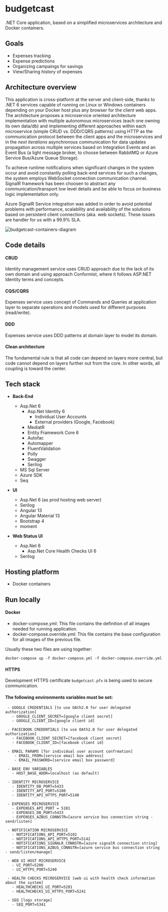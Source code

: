 
# budgetcast 
.NET Core application, based on a simplified microservices architecture and Docker containers.

## Goals
 - Expenses tracking
 - Expense predictions
 - Organizing campaings for savings
 - View/Sharing history of expenses

## Architecture overview

This application is cross-platform at the server and client-side, thanks to .NET 6 services capable of running on Linux or Windows containers depending on your Docker host plus any browser for the client web apps. The architecture proposes a microservice oriented architecture implementation with multiple autonomous microservices (each one owning its own data/db) and implementing different approaches within each microservice (simple CRUD vs. DDD/CQRS patterns) using HTTP as the communication protocol between the client apps and the microservices and in the _next iterations_ asynchronous communication for data updates propagation across multiple services based on Integration Events and an Event Bus (a light message broker, to choose between RabbitMQ or Azure Service Bus/Azure Queue Storage).

To achieve runtime notifications when significant changes in the system occur and avoid constantly polling back-end services for such a changes, the system employs WebSocket connection communication channel. SignalR framework has been choosen to abstract any communication/transport low level details and be able to focus on business logic implementation only. 

Azure SignalR Service integration was added in order to avoid potential problems with performance, scalability and availability of the solutions based on persistent client connections (aka. web sockets). These issues are handler for us with a 99.9% SLA.

![budgetcast-containers-diagram](https://user-images.githubusercontent.com/16306082/159163472-61edfea9-d634-4ce5-af6a-ce81d98a32d7.jpg)

## Code details 
 #### CRUD
 Identity management service uses CRUD approach due to the lack of its own domain and using approach Conformist, where it follows ASP.NET Identity terms and concepts.
 
 #### CQS/CQRS
 Expenses service uses concept of Commands and Queries at application layer to separate operations and models used for different purposes (read/write).
 
 #### DDD
 Expenses service uses DDD patterns at domain layer to model its domain.
 
 #### Clean architecture
 The fundamental rule is that all code can depend on layers more central, but code cannot depend on layers further out from the core. In other words, all coupling is toward the center.

## Tech stack
 - **Back-End**
    - Asp.Net 6
      - Asp.Net Identity 6
          - Individual User Accounts 
          - External providers (Google, Facebook)
      - MediatR
      - Entity Framework Core 6
      - Autofac
      - Automapper
      - FluentValidation
      - Polly
      - Swagger
      - Serilog
    - MS Sql Server
    - Azure SDK
    - Seq
    
 - **UI**
    - Asp.Net 6 (as prod hosting web server)
    - Serilog
    - Angular 13
    - Angular Material 13
    - Bootstrap 4
    - moment
    
 - **Web Status UI**
    - Asp.Net 6
      - Asp.Net Core Health Checks UI 6
    - Serilog

## Hosting platform
 - Docker containers
 
## Run locally  
 
 #### Docker
 - docker-compose.yml: This file contains the definition of all images needed for running application.
 - docker-compose.override.yml: This file contains the base configuration for all images of the previous file. 
 
 Usually these two files are using together:
 ```
 docker-compose up -f docker-compose.yml -f docker-compose.override.yml
 ```
 
 #### HTTPS
 Development HTTPS certificate `budgetcast.pfx` is being used to secure communication.
  
 #### The following environments variables must be set:
 ```
  - GOOGLE CREDENTIALS [to use OAth2.0 for user delegated authorization]
    - GOOGLE_CLIENT_SECRET=[google client secret]
    - GOOGLE_CLIENT_ID=[google client id]

  - FACECBOOK CREDENTIALS [to use OAth2.0 for user delegated authorization]
    - FACEBOOK_CLIENT_SECRET=[facebook client secret]
    - FACEBOOK_CLIENT_ID=[facebook client id]

  - EMAIL PARAMS [for individual user account confrmation]
     - EMAIL_FROM=[service email box address]
     - EMAIL_PASSWORD=[service email box password]
     
  - BASE ENV VARIABLES
    - HOST_BASE_ADDR=localhost (as default)
    
  - IDENTITY MICROSERVICE
    - IDENTITY_DB_PORT=5433
    - IDENTITY_API_PORT=5100
    - IDENTITY_API_HTTPS_PORT=5140
    
  - EXPENSES MICROSERVICE
    - EXPENSES_API_PORT = 5101
    - EXPENSES_DB_PORT=5433
    - EXPENSES_AZBUS_CONNSTR=[azure service bus connection string - send/listen]
    
  - NOTIFICATION MICROSERVICE
    - NOTIFICATIONS_API_PORT=5102
    - NOTIFICATIONS_API_HTTPS_PORT=5142
    - NOTIFICATIONS_SIGNALR_CONNSTR=[azure signalR connection string]
    - NOTIFICATIONS_AZBUS_CONNSTR=[azure service bus connection string - send/listen/manage]
    
  - WEB UI HOST MICROSERVICE
    - UI_PORT=5200
    - UI_HTTPS_PORT=5240
    
  - HEALTH CHECKS MICROSERVICE [web ui with health check information about the system]
    - HEALTHCHECKS_UI_PORT=5201
    - HEALTHCHECKS_UI_HTTPS_PORT=5241
 
  - SEQ [logs storage]
    - SEQ_PORT=5341
```
